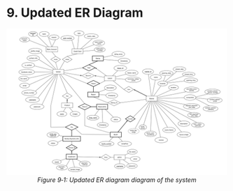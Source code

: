 # 9. Updated ER Diagram

<p align="center">
<img src="../images/er-diagram.png" width="700"/><br>
<i>Figure 9‑1: Updated ER diagram diagram of the system
</i>
</p>